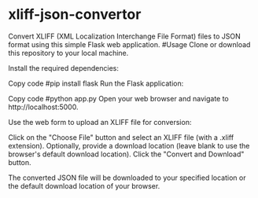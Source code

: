 # xliff-json-convertor
Convert XLIFF (XML Localization Interchange File Format) files to JSON format using this simple Flask web application.
#Usage
Clone or download this repository to your local machine.

Install the required dependencies:

Copy code
#pip install flask
Run the Flask application:

Copy code
#python app.py
Open your web browser and navigate to http://localhost:5000.

Use the web form to upload an XLIFF file for conversion:

Click on the "Choose File" button and select an XLIFF file (with a .xliff extension).
Optionally, provide a download location (leave blank to use the browser's default download location).
Click the "Convert and Download" button.

The converted JSON file will be downloaded to your specified location or the default download location of your browser.
